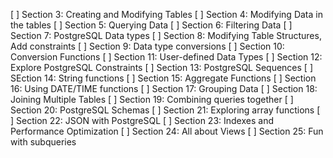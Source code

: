 [ ] Section 3: Creating and Modifying Tables
[ ] Section 4: Modifying Data in the tables
[ ] Section 5: Querying Data
[ ] Section 6: Filtering Data
[ ] Section 7: PostgreSQL Data types
[ ] Section 8: Modifying Table Structures, Add constraints
[ ] Section 9: Data type conversions
[ ] Section 10: Conversion Functions
[ ] Section 11: User-defined Data Types
[ ] Section 12: Explore PostgreSQL Constraints
[ ] Section 13: PostgreSQL Sequences
[ ] SEction 14: String functions
[ ] Section 15: Aggregate Functions
[ ] Section 16: Using DATE/TIME functions
[ ] Section 17: Grouping Data
[ ] Section 18: Joining Multiple Tables
[ ] Section 19: Combining queries together
[ ] Section 20: PostgreSQL Schemas
[ ] Section 21: Exploring array functions
[ ] Section 22: JSON with PostgreSQL
[ ] Section 23: Indexes and Performance Optimization
[ ] Section 24: All about Views
[ ] Section 25: Fun with subqueries
